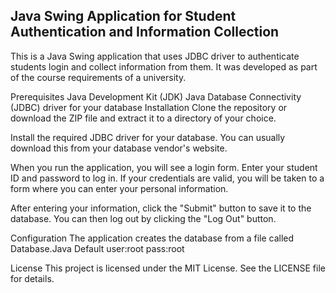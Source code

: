 <h2>Java Swing Application for Student Authentication and Information Collection</h2>

This is a Java Swing application that uses JDBC driver to authenticate students login and collect information from them. It was developed as part of the course requirements of a university.

Prerequisites
Java Development Kit (JDK)
Java Database Connectivity (JDBC) driver for your database
Installation
Clone the repository or download the ZIP file and extract it to a directory of your choice.

Install the required JDBC driver for your database. You can usually download this from your database vendor's website.

When you run the application, you will see a login form. Enter your student ID and password to log in. If your credentials are valid, you will be taken to a form where you can enter your personal information.

After entering your information, click the "Submit" button to save it to the database. You can then log out by clicking the "Log Out" button.

Configuration
The application creates the database from a file called Database.Java
Default user:root pass:root


License
This project is licensed under the MIT License. See the LICENSE file for details.
